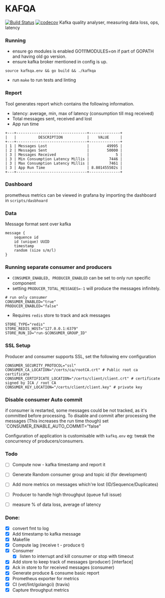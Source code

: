# KAFQA
[![Build Status](https://travis-ci.org/gojekfarm/kafqa.svg?branch=master)](https://travis-ci.org/gojekfarm/kafqa)
[![codecov](https://codecov.io/gh/gojekfarm/kafqa/branch/master/graph/badge.svg)](https://codecov.io/gh/gojekfarm/kafqa)
Kafka quality analyser, measuring data loss, ops, latency

### Running
* ensure go modules is enabled GO111MODULES=on if part of GOPATH and having old go version.
* ensure kafka broker mentioned in config is up.

```
source kafkqa.env && go build && ./kafkqa
```
* run `make` to run tests and linting

### Report

Tool generates report which contains the following information.

* latency: average, min, max of latency (consumption till msg received)
* Total messages sent, received and lost
* App run time

```
+---+--------------------------------+--------------+
|   |          DESCRIPTION           |    VALUE     |
+---+--------------------------------+--------------+
| 1 | Messages Lost                  |        49995 |
| 2 | Messages Sent                  |        50000 |
| 3 | Messages Received              |            5 |
| 3 | Min Consumption Latency Millis |         7446 |
| 3 | Max Consumption Latency Millis |         7461 |
| 3 | App Run Time                   | 8.801455502s |
+---+--------------------------------+--------------+
```

### Dashboard
prometheus metrics can be viewed in grafana by importing the dashboard in `scripts/dasbhoard`

### Data

Message format sent over kafka
```
message {
    sequence id
    id (unique) UUID
    timestamp
    random (size s/m/l)
}
```

### Running separate consumer and producers
* `CONSUMER_ENABLED, PRODUCER_ENABLED` can be set to only run specific component
* setting `PRODUCER_TOTAL_MESSAGES=-1` will produce the messages infinitely.

```
# run only consumer
CONSUMER_ENABLED="true"
PRODUCER_ENABLED="false"
```
* Requires `redis` store to track and ack messages
```
STORE_TYPE="redis"
STORE_REDIS_HOST="127.0.0.1:6379"
STORE_RUN_ID="run-$CONSUMER_GROUP_ID"
```

### SSL Setup
Producer and consumer supports SSL, set the following env configuration

```
CONSUMER_SECURITY_PROTOCOL="ssl"
CONSUMER_CA_LOCATION="/certs/ca/rootCA.crt" # Public root ca certificate
CONSUMER_CERTIFICATE_LOCATION="/certs/client/client.crt" # certificate signed by ICA / root CA
CONSUMER_KEY_LOCATION="/certs/client/client.key" # private key
```

### Disable consumer Auto commit
if consumer is restarted, some messages could be not tracked, as it's committed before processing.
To disable and commit after processing the messages (This increases the run time though) set `CONSUMER_ENABLE_AUTO_COMMIT="false"

Configuration of application is customisable with `kafkq.env` eg: tweak the concurrency of producers/consumers.

### Todo
* [ ] Compute now - kafka timestamp and report it
* [ ] Generate Random consumer group and topic id (for development)
* [ ] Add more metrics on messages which're lost (ID/Sequence/Duplicates)
* [ ] Producer to handle high throughput (queue full issue)
* [ ] measure % of data loss, average of latency


### Done:
* [X] convert fmt to log
* [X] Add timestamp to kafka message
* [X] Makefile
* [X] Compute lag (receive t - produce t)
* [X] Consumer
    * [X] listen to interrupt and kill consumer or stop with timeout
* [X] Add store to keep track of messages (producer) [interface]
* [X] Ack in store to for received messages (consumer)
* [X] Generate produce & consume basic report
* [X] Prometheus exporter for metrics
* [X] CI (vet/lint/golangci) (travis)
* [X] Capture throughput metrics
